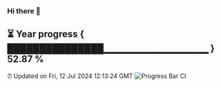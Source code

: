 ### Hi there 👋
⏳ Year progress { ███████████████▁▁▁▁▁▁▁▁▁▁▁▁▁▁▁ } 52.87 %
---
⏰ Updated on Fri, 12 Jul 2024 12:13:24 GMT
![Progress Bar CI](https://github.com/Moyi321/Moyi321/workflows/Progress%20Bar%20CI/badge.svg)
